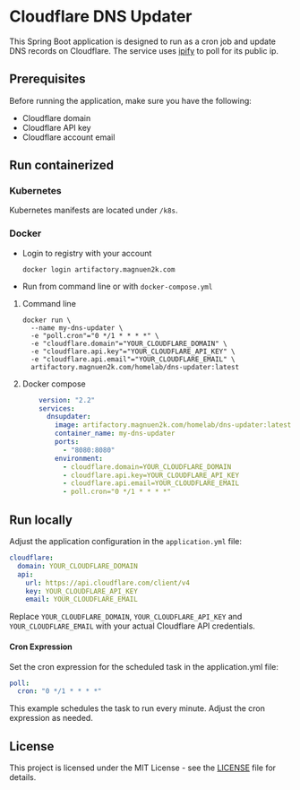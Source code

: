 # Cloudflare DNS Updater

This Spring Boot application is designed to run as a cron job and update DNS records on Cloudflare.
The service uses [ipify](https://www.ipify.org/) to poll for its public ip.

## Prerequisites

Before running the application, make sure you have the following:

- Cloudflare domain
- Cloudflare API key
- Cloudflare account email

## Run containerized

### Kubernetes

Kubernetes manifests are located under `/k8s`.

### Docker

- Login to registry with your account
    ```shell
    docker login artifactory.magnuen2k.com
    ```

- Run from command line or with `docker-compose.yml`
1. Command line
    ```shell
    docker run \
      --name my-dns-updater \
      -e "poll.cron"="0 */1 * * * *" \
      -e "cloudflare.domain"="YOUR_CLOUDFLARE_DOMAIN" \
      -e "cloudflare.api.key"="YOUR_CLOUDFLARE_API_KEY" \
      -e "cloudflare.api.email"="YOUR_CLOUDFLARE_EMAIL" \
      artifactory.magnuen2k.com/homelab/dns-updater:latest
    ```
2. Docker compose
     ```yaml
         version: "2.2"
         services:
           dnsupdater:
             image: artifactory.magnuen2k.com/homelab/dns-updater:latest
             container_name: my-dns-updater
             ports:
               - "8080:8080"
             environment:
               - cloudflare.domain=YOUR_CLOUDFLARE_DOMAIN
               - cloudflare.api.key=YOUR_CLOUDFLARE_API_KEY
               - cloudflare.api.email=YOUR_CLOUDFLARE_EMAIL
               - poll.cron="0 */1 * * * *"
     ```


## Run locally

Adjust the application configuration in the `application.yml` file:

```yaml
cloudflare:
  domain: YOUR_CLOUDFLARE_DOMAIN
  api:
    url: https://api.cloudflare.com/client/v4
    key: YOUR_CLOUDFLARE_API_KEY
    email: YOUR_CLOUDFLARE_EMAIL
```
Replace `YOUR_CLOUDFLARE_DOMAIN`, `YOUR_CLOUDFLARE_API_KEY` and `YOUR_CLOUDFLARE_EMAIL` with your actual Cloudflare API credentials.

#### Cron Expression
Set the cron expression for the scheduled task in the application.yml file:

```yaml
poll:
  cron: "0 */1 * * * *"
```
This example schedules the task to run every minute. Adjust the cron expression as needed.

## License
This project is licensed under the MIT License - see the [LICENSE](https://opensource.org/license/mit/) file for details.
